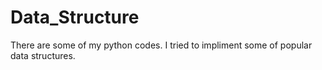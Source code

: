 # Data_Structure
There are some of my python codes. I tried to impliment some of popular data structures.

